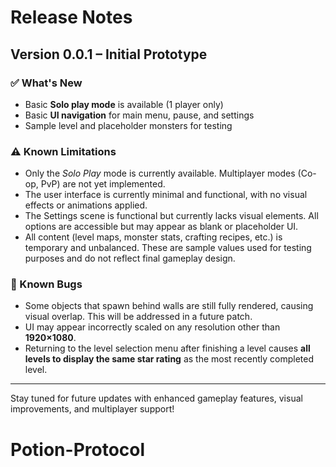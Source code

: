 # Release Notes

## Version 0.0.1 – Initial Prototype

### ✅ What's New

- Basic **Solo play mode** is available (1 player only)
- Basic **UI navigation** for main menu, pause, and settings
- Sample level and placeholder monsters for testing

### ⚠ Known Limitations

- Only the *Solo Play* mode is currently available. Multiplayer modes (Co-op, PvP) are not yet implemented.
- The user interface is currently minimal and functional, with no visual effects or animations applied.
- The Settings scene is functional but currently lacks visual elements. All options are accessible but may appear as blank or placeholder UI.
- All content (level maps, monster stats, crafting recipes, etc.) is temporary and unbalanced. These are sample values used for testing purposes and do not reflect final gameplay design.

### 🐞 Known Bugs
- Some objects that spawn behind walls are still fully rendered, causing visual overlap. This will be addressed in a future patch.
- UI may appear incorrectly scaled on any resolution other than **1920×1080**.
- Returning to the level selection menu after finishing a level causes **all levels to display the same star rating** as the most recently completed level.
  
---

Stay tuned for future updates with enhanced gameplay features, visual improvements, and multiplayer support!
# Potion-Protocol
